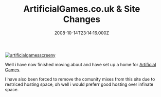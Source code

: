 ﻿---
coverImage: /images/fallback-post-header.png
date: "2008-10-14T23:14:16.000Z"
tags: []
title: ArtificialGames.co.uk & Site Changes
oldUrl: /misc/artificialgamescouk-site-changes
---

[![](https://www.mikecann.blog/wp-content/uploads/2008/10/artificialgamesscreeny.png "artificialgamesscreeny")](www.artificialgames.co.uk)

Well i have now finished moving about and have set up a home for [Artificial Games](https://www.artificialgames.co.uk).<!-- more -->

I have also been forced to remove the comunity mixes from this site due to restriced hosting space, oh well i would preferr good hosting over infinate space.
